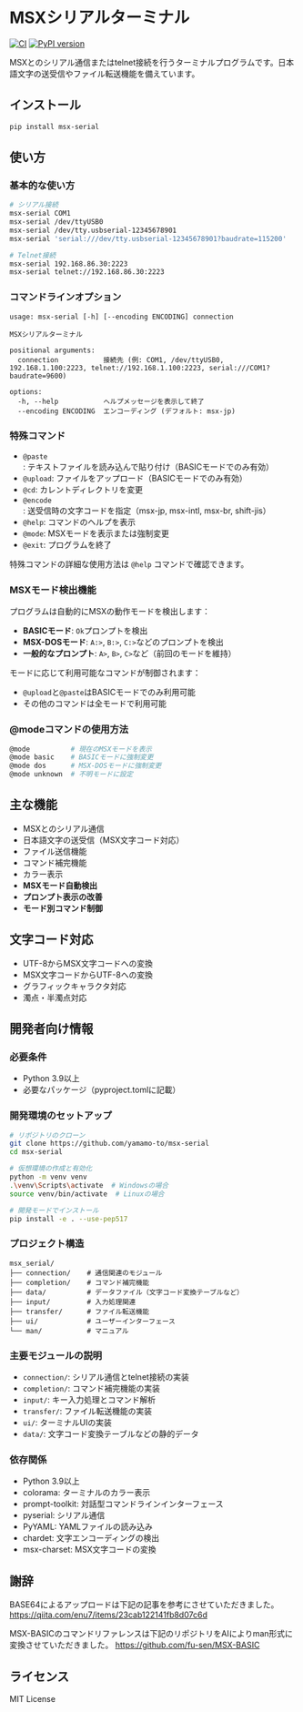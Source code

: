 # MSXシリアルターミナル

[![CI](https://github.com/yamamo-to/msx-serial/actions/workflows/ci.yml/badge.svg)](https://github.com/yamamo-to/msx-serial/actions/workflows/ci.yml)
[![PyPI version](https://badge.fury.io/py/msx-serial.svg)](https://badge.fury.io/py/msx-serial)

MSXとのシリアル通信またはtelnet接続を行うターミナルプログラムです。日本語文字の送受信やファイル転送機能を備えています。

## インストール

```bash
pip install msx-serial
```

## 使い方

### 基本的な使い方

```bash
# シリアル接続
msx-serial COM1
msx-serial /dev/ttyUSB0
msx-serial /dev/tty.usbserial-12345678901
msx-serial 'serial:///dev/tty.usbserial-12345678901?baudrate=115200'

# Telnet接続
msx-serial 192.168.86.30:2223
msx-serial telnet://192.168.86.30:2223
```

### コマンドラインオプション

```
usage: msx-serial [-h] [--encoding ENCODING] connection

MSXシリアルターミナル

positional arguments:
  connection           接続先 (例: COM1, /dev/ttyUSB0, 192.168.1.100:2223, telnet://192.168.1.100:2223, serial:///COM1?baudrate=9600)

options:
  -h, --help           ヘルプメッセージを表示して終了
  --encoding ENCODING  エンコーディング (デフォルト: msx-jp)
```

### 特殊コマンド

- `@paste`: テキストファイルを読み込んで貼り付け（BASICモードでのみ有効）
- `@upload`: ファイルをアップロード（BASICモードでのみ有効）
- `@cd`: カレントディレクトリを変更
- `@encode`: 送受信時の文字コードを指定（msx-jp, msx-intl, msx-br, shift-jis）
- `@help`: コマンドのヘルプを表示
- `@mode`: MSXモードを表示または強制変更
- `@exit`: プログラムを終了

特殊コマンドの詳細な使用方法は `@help` コマンドで確認できます。

### MSXモード検出機能

プログラムは自動的にMSXの動作モードを検出します：

- **BASICモード**: `Ok`プロンプトを検出
- **MSX-DOSモード**: `A:>`, `B:>`, `C:>`などのプロンプトを検出
- **一般的なプロンプト**: `A>`, `B>`, `C>`など（前回のモードを維持）

モードに応じて利用可能なコマンドが制御されます：
- `@upload`と`@paste`はBASICモードでのみ利用可能
- その他のコマンドは全モードで利用可能

### @modeコマンドの使用方法

```bash
@mode          # 現在のMSXモードを表示
@mode basic    # BASICモードに強制変更
@mode dos      # MSX-DOSモードに強制変更
@mode unknown  # 不明モードに設定
```

## 主な機能

- MSXとのシリアル通信
- 日本語文字の送受信（MSX文字コード対応）
- ファイル送信機能
- コマンド補完機能
- カラー表示
- **MSXモード自動検出**
- **プロンプト表示の改善**
- **モード別コマンド制御**

## 文字コード対応

- UTF-8からMSX文字コードへの変換
- MSX文字コードからUTF-8への変換
- グラフィックキャラクタ対応
- 濁点・半濁点対応

## 開発者向け情報

### 必要条件

- Python 3.9以上
- 必要なパッケージ（pyproject.tomlに記載）

### 開発環境のセットアップ

```bash
# リポジトリのクローン
git clone https://github.com/yamamo-to/msx-serial
cd msx-serial

# 仮想環境の作成と有効化
python -m venv venv
.\venv\Scripts\activate  # Windowsの場合
source venv/bin/activate  # Linuxの場合

# 開発モードでインストール
pip install -e . --use-pep517
```

### プロジェクト構造

```
msx_serial/
├── connection/    # 通信関連のモジュール
├── completion/    # コマンド補完機能
├── data/          # データファイル（文字コード変換テーブルなど）
├── input/         # 入力処理関連
├── transfer/      # ファイル転送機能
├── ui/            # ユーザーインターフェース
└── man/           # マニュアル
```

### 主要モジュールの説明

- `connection/`: シリアル通信とtelnet接続の実装
- `completion/`: コマンド補完機能の実装
- `input/`: キー入力処理とコマンド解析
- `transfer/`: ファイル転送機能の実装
- `ui/`: ターミナルUIの実装
- `data/`: 文字コード変換テーブルなどの静的データ

### 依存関係

- Python 3.9以上
- colorama: ターミナルのカラー表示
- prompt-toolkit: 対話型コマンドラインインターフェース
- pyserial: シリアル通信
- PyYAML: YAMLファイルの読み込み
- chardet: 文字エンコーディングの検出
- msx-charset: MSX文字コードの変換

## 謝辞

BASE64によるアップロードは下記の記事を参考にさせていただきました。
https://qiita.com/enu7/items/23cab122141fb8d07c6d

MSX-BASICのコマンドリファレンスは下記のリポジトリをAIによりman形式に変換させていただきました。
https://github.com/fu-sen/MSX-BASIC

## ライセンス

MIT License
